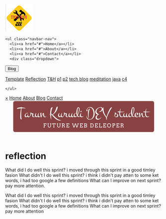
<!DOCTYPE html>
<html>
<head>
	<link rel="stylesheet" type="text/css" href="../style.css">
<title>reflection</title>
</head>
<body>
<nav class="navbar">
    <span class="open-slide">
      <a href="#" onclick="openSlideMenu()">
        <img src="../images/navbar.png" id="navimg" alt="navimg1">
      </a>
    </span>

    <ul class="navbar-nav">
      <li><a href="#">Home</a></li>
      <li><a href="#">About</a></li>
      <li><a href="#">Contact</a></li>
      <div class="dropdown">
  <button class="dropbtn">Blog</button>
  <div class="dropdown-content">
    <a href="./Blog/blog-template">Template</a>
    <a href="./Blog/c1-reflection-blog.html">Reflection</a>
    <a href="./Blog/c1-time-and-habits-blog.html">T&H</a>
    <a href="./Blog/t2-html-css-dom-p1.html">p1</a>
    <a href="./Blog/t2-html-css-dom-p2.html">p2</a>
    <a href="./Blog/t3-design-to-web-blog.html">tech blog</a>
    <a href="./Blog/cd-meditation-process.html">meditation</a>
    <a href="./Blog/t4-javascript-basics">java</a>
    <a href="./Blog/c4-daily-mindfulness.html">c4</a>

  </div>
</div>
      
    </ul>
  </nav>

  <div id="side-menu" class="side-nav">
    <a href="#" class="btn-close" onclick="closeSlideMenu()">&times;</a>
    <a href="#">Home</a>
    <a href="#">About</a>
    <a href="#">Blog</a>
    <a href="#">Contact</a>
  </div>
  <header><img src="../images/logo.png" class="logo"></header>

  <div id="main">
    <h1></h1>
  </div>

  <script>
    function openSlideMenu(){
      document.getElementById('side-menu').style.width = '250px';
      document.getElementById('main').style.marginLeft = '250px';
    }

    function closeSlideMenu(){
      document.getElementById('side-menu').style.width = '0';
      document.getElementById('main').style.marginLeft = '0';
    }
  </script>
<h1>reflection</h1>
<p>
What did I do well this sprint? i moved through this sprint in a good timley fasion 
 What didn't I do well this sprint? i think i didn't pay atten to some ket words, i had too google a few definitions
 What can I improve on next sprint? pay more attention.</p>

</body>
</html>

 What did I do well this sprint? i moved through this sprint in a good timley fasion 
 What didn't I do well this sprint? i think i didn't pay atten to some ket words, i had too google a few definitions
 What can I improve on next sprint? pay more attention